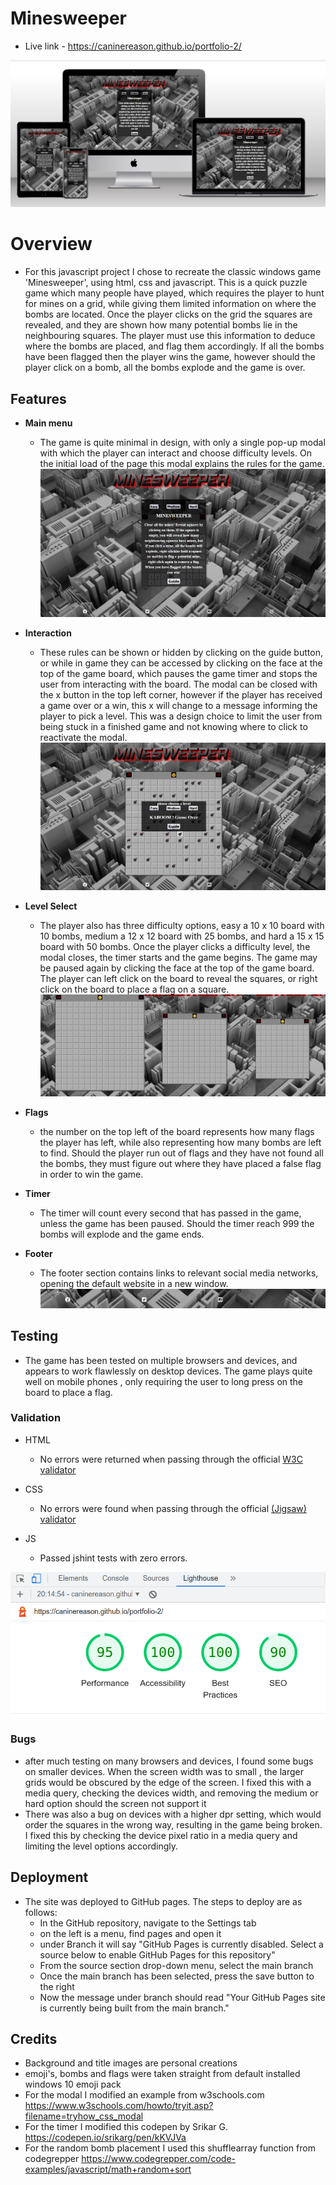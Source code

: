 # Minesweeper

- Live link - https://caninereason.github.io/portfolio-2/

![alt text](assets/images/mdwg.png)

# Overview
- For this javascript project I chose to recreate the classic windows game 'Minesweeper', using html, css and javascript. This is a quick puzzle game which many people have played, which requires the player to hunt for mines on a grid, while giving them limited information on where the bombs are located. Once the player clicks on the grid the squares are revealed, and they are shown how many potential bombs lie in the neighbouring squares. The player must use this information to deduce where the bombs are placed, and flag them accordingly. If all the bombs have been flagged then the player wins the game, however should the player click on a bomb, all the bombs explode and the game is over.

## Features

- __Main menu__
  - The game is quite minimal in design, with only a single pop-up modal with which the player can interact and choose difficulty levels. On the initial load of the page this modal explains the rules for the game.
![alt text](assets/images/home.png)

- __Interaction__

  - These rules can be shown or hidden by clicking on the guide button, or while in game they can be accessed by clicking on the face at the top of the game board, which pauses the game timer and stops the user from interacting with the board. The modal can be closed with the x button in the top left corner, however if the player has received a game over or a win, this x will change to a message informing the player to pick a level. This was a design choice to limit the user from being stuck in a finished game and not knowing where to click to reactivate the modal.
 ![alt text](assets/images/lvl.png)

 - __Level Select__

   - The player also has three difficulty options, easy a 10 x 10 board with 10 bombs, medium a 12 x 12 board with 25 bombs, and hard a 15 x 15 board with 50 bombs. Once the player clicks a difficulty level, the modal closes, the timer starts and the game begins. The game may be paused again by clicking the face at the top of the game board. The player can left click on the board to reveal the squares, or right click on the board to place a flag on a square.
![alt text](assets/images/lvls.png)

- __Flags__

   - the number on the top left of the board represents how many flags the player has left, while also representing how many bombs are left to find. Should the player run out of flags and they have not found all the bombs, they must figure out where they have placed a false flag in order to win the game.

- __Timer__

   - The timer will count every second that has passed in the game, unless the game has been paused. Should the timer reach 999 the bombs will explode and the game ends.

- __Footer__

   - The footer section contains links to relevant social media networks, opening the default website in a new window.
![alt text](assets/images/foot.png)

## Testing

   - The game has been tested on multiple browsers and devices, and appears to work flawlessly on desktop devices. The game plays quite well on  mobile phones , only requiring the user to long press on the board to place a flag.

### Validation

- HTML
  - No errors were returned when passing through the official [W3C validator](https://validator.w3.org/nu/?doc=https%3A%2F%2Fcaninereason.github.io%2Fportfolio-2)
- CSS
  - No errors were found when passing through the official [(Jigsaw) validator](https://jigsaw.w3.org/css-validator/validator?uri=https%3A%2F%2Fcaninereason.github.io%2Fportfolio-2%2Fassets%2Fcss%2Fstyle.css&profile=css3svg&usermedium=all&warning=1&vextwarning=&lang=en)

- JS
  - Passed jshint tests with zero errors.

![alt text](assets/images/lhr.png)

### Bugs

  - after much testing on many browsers and devices, I found some bugs on smaller devices. When the screen width was to small , the larger grids would be obscured by the edge of the screen. I fixed this with a media query, checking the devices width, and removing the medium or hard option should the screen not support it
  - There was also a bug on devices with a higher dpr setting, which would order the squares in the wrong way, resulting in the game being broken. I fixed this by checking the device pixel ratio in a media query and limiting the level options accordingly.

## Deployment

- The site was deployed to GitHub pages. The steps to deploy are as follows: 
  - In the GitHub repository, navigate to the Settings tab 
  - on the left is a menu, find pages and open it
  - under Branch it will say "GitHub Pages is currently disabled. Select a source below to enable GitHub Pages for this repository"
  - From the source section drop-down menu, select the main branch
  - Once the main branch has been selected, press the save button to the right
  - Now the message under branch should read "Your GitHub Pages site is currently being built from the main branch." 

## Credits  

  - Background and title images are personal creations
  - emoji's, bombs and flags were taken straight from default installed windows 10 emoji pack
  - For the modal I modified an example from w3schools.com https://www.w3schools.com/howto/tryit.asp?filename=tryhow_css_modal
  - For the timer I modified this codepen by Srikar G. https://codepen.io/srikarg/pen/kKVJVa
  - For the random bomb placement I used this shufflearray function from codegrepper https://www.codegrepper.com/code-examples/javascript/math+random+sort


